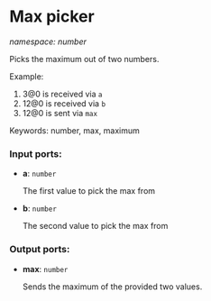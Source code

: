 # Max picker

_namespace: number_

Picks the maximum out of two numbers.

Example:

1. 3@0 is received via `a`
2. 12@0 is received via `b`
3. 12@0 is sent via `max`

Keywords: number, max, maximum

### Input ports:

* __a__: ` number `

    The first value to pick the max from


* __b__: ` number `

    The second value to pick the max from

### Output ports:

* __max__: ` number `

    Sends the maximum of the provided two values.

